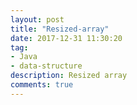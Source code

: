 ```yaml
---
layout: post
title: "Resized-array"
date: 2017-12-31 11:30:20
tag:
- Java
- data-structure
description: Resized array
comments: true
---
```

